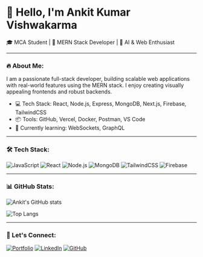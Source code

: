 # 👋 Hello, I'm Ankit Kumar Vishwakarma

🎓 MCA Student | 🚀 MERN Stack Developer | 🧠 AI & Web Enthusiast

---

### 🔥 About Me:

I am a passionate full-stack developer, building scalable web applications with real-world features using the MERN stack. I enjoy creating visually appealing frontends and robust backends.

- 💻 Tech Stack: React, Node.js, Express, MongoDB, Next.js, Firebase, TailwindCSS
- 📦 Tools: GitHub, Vercel, Docker, Postman, VS Code
- 🌱 Currently learning: WebSockets, GraphQL

---

### 🛠️ Tech Stack:

![JavaScript](https://img.shields.io/badge/-JavaScript-black?style=flat-square&logo=javascript)
![React](https://img.shields.io/badge/-React-black?style=flat-square&logo=react)
![Node.js](https://img.shields.io/badge/-Node.js-black?style=flat-square&logo=node.js)
![MongoDB](https://img.shields.io/badge/-MongoDB-black?style=flat-square&logo=mongodb)
![TailwindCSS](https://img.shields.io/badge/-TailwindCSS-black?style=flat-square&logo=tailwind-css)
![Firebase](https://img.shields.io/badge/-Firebase-black?style=flat-square&logo=firebase)

---

### 📊 GitHub Stats:

![Ankit's GitHub stats](https://github-readme-stats.vercel.app/api?username=ankitkvishwakarma&show_icons=true&theme=tokyonight)

![Top Langs](https://github-readme-stats.vercel.app/api/top-langs/?username=ankitkvishwakarma&layout=compact&theme=tokyonight)

---

### 🔗 Let's Connect:

[![Portfolio](https://img.shields.io/badge/Portfolio-blue?style=for-the-badge&logo=vercel)](https://your-portfolio-link.com)
[![LinkedIn](https://img.shields.io/badge/LinkedIn-blue?style=for-the-badge&logo=linkedin)](https://linkedin.com/in/yourprofile)
[![GitHub](https://img.shields.io/badge/GitHub-grey?style=for-the-badge&logo=github)](https://github.com/ankitkvishwakarma)
